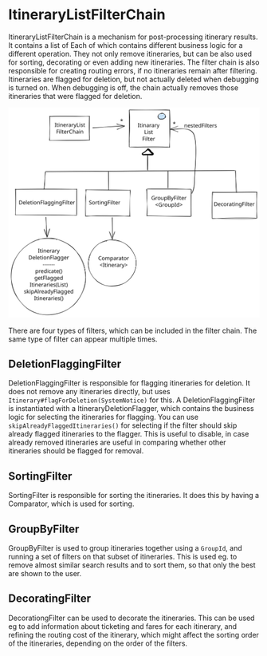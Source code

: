 # ItineraryListFilterChain

ItineraryListFilterChain is a mechanism for post-processing itinerary results. It contains a list of
Each of which contains different business logic for a different operation. They not only remove
itineraries, but can be also used for sorting, decorating or even adding new itineraries. The filter
chain is also responsible for creating routing errors, if no itineraries remain after filtering.
Itineraries are flagged for deletion, but not actually deleted when debugging is turned on. When
debugging is off, the chain actually removes those itineraries that were flagged for deletion.

![Architecture diagram](ItineraryListFilterChain.svg)

There are four types of filters, which can be included in the filter chain. The same type of filter
can appear multiple times.

## DeletionFlaggingFilter

DeletionFlaggingFilter is responsible for flagging itineraries for deletion. It does not remove any
itineraries directly, but uses `Itinerary#flagForDeletion(SystemNotice)` for this. A
DeletionFlaggingFilter is instantiated with a ItineraryDeletionFlagger, which contains the business
logic for selecting the itineraries for flagging. You can use `skipAlreadyFlaggedItineraries()` for
selecting if the filter should skip already flagged itineraries to the flagger. This is useful to
disable, in case already removed itineraries are useful in comparing whether other itineraries
should be flagged for removal.

## SortingFilter

SortingFilter is responsible for sorting the itineraries. It does this by having a Comparator, which
is used for sorting.

## GroupByFilter

GroupByFilter is used to group itineraries together using a `GroupId`, and running a set of filters
on that subset of itineraries. This is used eg. to remove almost similar search results and to sort
them, so that only the best are shown to the user.

## DecoratingFilter

DecorationgFilter can be used to decorate the itineraries. This can be used eg to add information
about ticketing and fares for each itinerary, and refining the routing cost of the itinerary, which
might affect the sorting order of the itineraries, depending on the order of the filters.